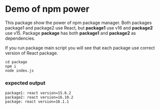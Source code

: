 # Demo of npm power
This package show the power of npm package manager. 
Both packages package1 and package2 use React, but **package1** use v16 and **package2** use v15. Package **package** has both **package1** and **package2** as dependencies.

If you run package main script you will see that each package use correct version of React package.

```
cd package
npm i
node index.js
```

### expected output
```
package1: react version=15.6.2
package2: react version=16.10.2
package: react version=16.1.1
```